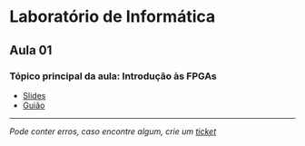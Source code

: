 # Laboratório de Informática
## Aula 01
### Tópico principal da aula: Introdução às FPGAs

* [Slides](https://github.com/TiagoRG/uaveiro-leci/blob/master/1ano/2semestre/lsd/aula01/LSD_2022-23_AulaTP01.pdf)
* [Guião](https://github.com/TiagoRG/uaveiro-leci/blob/master/1ano/2semestre/lsd/aula01/LSD_2022-23_TrabPrat01-2.pdf)

---
*Pode conter erros, caso encontre algum, crie um* [*ticket*](https://github.com/TiagoRG/uaveiro-leci/issues/new)
